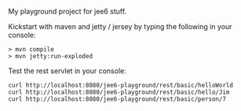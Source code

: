 

My playground project for jee6 stuff.

Kickstart with maven and jetty / jersey by typing the following in your console:

    > mvn compile
    > mvn jetty:run-exploded

Test the rest servlet in your console:

    curl http://localhost:8080/jee6-playground/rest/basic/helloWorld
    curl http://localhost:8080/jee6-playground/rest/basic/hello/Jim
    curl http://localhost:8080/jee6-playground/rest/basic/person/7



